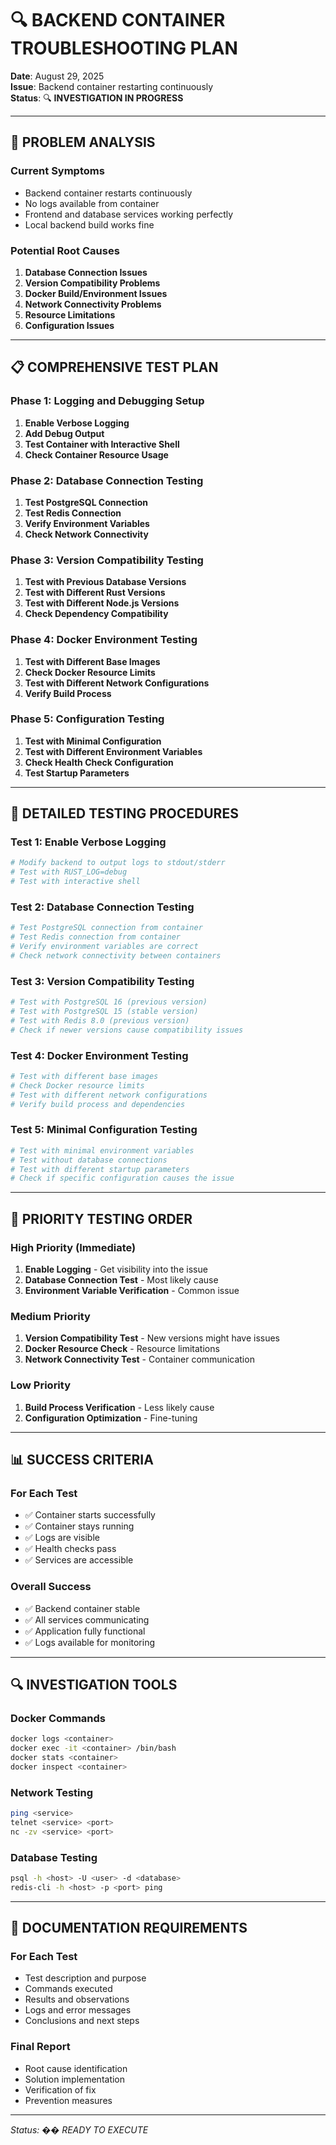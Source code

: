 # 🔍 **BACKEND CONTAINER TROUBLESHOOTING PLAN**

**Date**: August 29, 2025  
**Issue**: Backend container restarting continuously  
**Status**: 🔍 **INVESTIGATION IN PROGRESS**

---

## 🎯 **PROBLEM ANALYSIS**

### **Current Symptoms**
- Backend container restarts continuously
- No logs available from container
- Frontend and database services working perfectly
- Local backend build works fine

### **Potential Root Causes**
1. **Database Connection Issues**
2. **Version Compatibility Problems**
3. **Docker Build/Environment Issues**
4. **Network Connectivity Problems**
5. **Resource Limitations**
6. **Configuration Issues**

---

## 📋 **COMPREHENSIVE TEST PLAN**

### **Phase 1: Logging and Debugging Setup**
1. **Enable Verbose Logging**
2. **Add Debug Output**
3. **Test Container with Interactive Shell**
4. **Check Container Resource Usage**

### **Phase 2: Database Connection Testing**
1. **Test PostgreSQL Connection**
2. **Test Redis Connection**
3. **Verify Environment Variables**
4. **Check Network Connectivity**

### **Phase 3: Version Compatibility Testing**
1. **Test with Previous Database Versions**
2. **Test with Different Rust Versions**
3. **Test with Different Node.js Versions**
4. **Check Dependency Compatibility**

### **Phase 4: Docker Environment Testing**
1. **Test with Different Base Images**
2. **Check Docker Resource Limits**
3. **Test with Different Network Configurations**
4. **Verify Build Process**

### **Phase 5: Configuration Testing**
1. **Test with Minimal Configuration**
2. **Test with Different Environment Variables**
3. **Check Health Check Configuration**
4. **Test Startup Parameters**

---

## 🔧 **DETAILED TESTING PROCEDURES**

### **Test 1: Enable Verbose Logging**
```bash
# Modify backend to output logs to stdout/stderr
# Test with RUST_LOG=debug
# Test with interactive shell
```

### **Test 2: Database Connection Testing**
```bash
# Test PostgreSQL connection from container
# Test Redis connection from container
# Verify environment variables are correct
# Check network connectivity between containers
```

### **Test 3: Version Compatibility Testing**
```bash
# Test with PostgreSQL 16 (previous version)
# Test with PostgreSQL 15 (stable version)
# Test with Redis 8.0 (previous version)
# Check if newer versions cause compatibility issues
```

### **Test 4: Docker Environment Testing**
```bash
# Test with different base images
# Check Docker resource limits
# Test with different network configurations
# Verify build process and dependencies
```

### **Test 5: Minimal Configuration Testing**
```bash
# Test with minimal environment variables
# Test without database connections
# Test with different startup parameters
# Check if specific configuration causes the issue
```

---

## 🚨 **PRIORITY TESTING ORDER**

### **High Priority (Immediate)**
1. **Enable Logging** - Get visibility into the issue
2. **Database Connection Test** - Most likely cause
3. **Environment Variable Verification** - Common issue

### **Medium Priority**
1. **Version Compatibility Test** - New versions might have issues
2. **Docker Resource Check** - Resource limitations
3. **Network Connectivity Test** - Container communication

### **Low Priority**
1. **Build Process Verification** - Less likely cause
2. **Configuration Optimization** - Fine-tuning

---

## 📊 **SUCCESS CRITERIA**

### **For Each Test**
- ✅ Container starts successfully
- ✅ Container stays running
- ✅ Logs are visible
- ✅ Health checks pass
- ✅ Services are accessible

### **Overall Success**
- ✅ Backend container stable
- ✅ All services communicating
- ✅ Application fully functional
- ✅ Logs available for monitoring

---

## 🔍 **INVESTIGATION TOOLS**

### **Docker Commands**
```bash
docker logs <container>
docker exec -it <container> /bin/bash
docker stats <container>
docker inspect <container>
```

### **Network Testing**
```bash
ping <service>
telnet <service> <port>
nc -zv <service> <port>
```

### **Database Testing**
```bash
psql -h <host> -U <user> -d <database>
redis-cli -h <host> -p <port> ping
```

---

## 📝 **DOCUMENTATION REQUIREMENTS**

### **For Each Test**
- Test description and purpose
- Commands executed
- Results and observations
- Logs and error messages
- Conclusions and next steps

### **Final Report**
- Root cause identification
- Solution implementation
- Verification of fix
- Prevention measures

---

*Status: �� READY TO EXECUTE*
